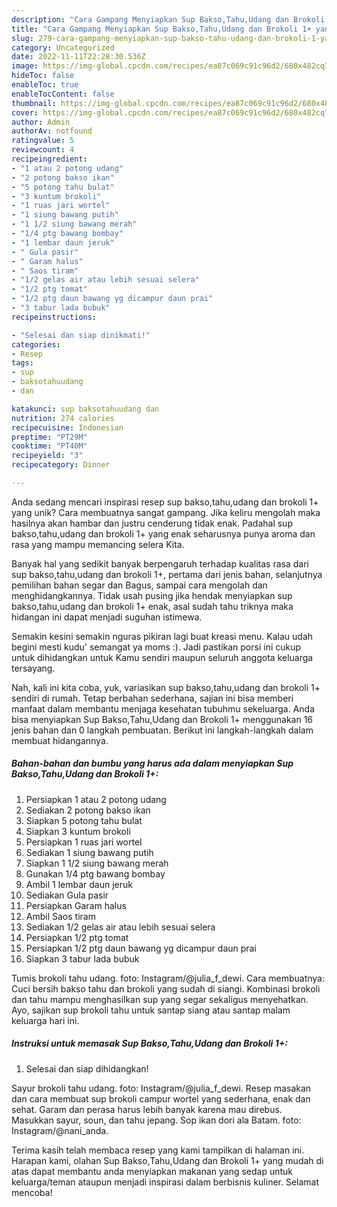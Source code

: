 ```yaml
---
description: "Cara Gampang Menyiapkan Sup Bakso,Tahu,Udang dan Brokoli 1+ yang Lezat Sekali"
title: "Cara Gampang Menyiapkan Sup Bakso,Tahu,Udang dan Brokoli 1+ yang Lezat Sekali"
slug: 279-cara-gampang-menyiapkan-sup-bakso-tahu-udang-dan-brokoli-1-yang-lezat-sekali
category: Uncategorized
date: 2022-11-11T22:28:30.536Z
image: https://img-global.cpcdn.com/recipes/ea87c069c91c96d2/680x482cq70/sup-baksotahuudang-dan-brokoli-1-foto-resep-utama.jpg
hideToc: false
enableToc: true
enableTocContent: false
thumbnail: https://img-global.cpcdn.com/recipes/ea87c069c91c96d2/680x482cq70/sup-baksotahuudang-dan-brokoli-1-foto-resep-utama.jpg
cover: https://img-global.cpcdn.com/recipes/ea87c069c91c96d2/680x482cq70/sup-baksotahuudang-dan-brokoli-1-foto-resep-utama.jpg
author: Admin
authorAv: notfound
ratingvalue: 5
reviewcount: 4
recipeingredient:
- "1 atau 2 potong udang"
- "2 potong bakso ikan"
- "5 potong tahu bulat"
- "3 kuntum brokoli"
- "1 ruas jari wortel"
- "1 siung bawang putih"
- "1 1/2 siung bawang merah"
- "1/4 ptg bawang bombay"
- "1 lembar daun jeruk"
- " Gula pasir"
- " Garam halus"
- " Saos tiram"
- "1/2 gelas air atau lebih sesuai selera"
- "1/2 ptg tomat"
- "1/2 ptg daun bawang yg dicampur daun prai"
- "3 tabur lada bubuk"
recipeinstructions:

- "Selesai dan siap dinikmati!"
categories:
- Resep
tags:
- sup
- baksotahuudang
- dan

katakunci: sup baksotahuudang dan 
nutrition: 274 calories
recipecuisine: Indonesian
preptime: "PT29M"
cooktime: "PT40M"
recipeyield: "3"
recipecategory: Dinner

---
```





Anda sedang mencari inspirasi resep sup bakso,tahu,udang dan brokoli 1+ yang unik? Cara membuatnya sangat gampang. Jika keliru mengolah maka hasilnya akan hambar dan justru cenderung tidak enak. Padahal sup bakso,tahu,udang dan brokoli 1+ yang enak seharusnya punya aroma dan rasa yang mampu memancing selera Kita.





Banyak hal yang sedikit banyak berpengaruh terhadap kualitas rasa dari sup bakso,tahu,udang dan brokoli 1+, pertama dari jenis bahan, selanjutnya pemilihan bahan segar dan Bagus, sampai cara mengolah dan menghidangkannya. Tidak usah pusing jika hendak menyiapkan sup bakso,tahu,udang dan brokoli 1+ enak,      asal sudah tahu triknya maka hidangan ini dapat menjadi suguhan istimewa.














Semakin kesini semakin nguras pikiran lagi buat kreasi menu. Kalau udah begini mesti kudu&#39; semangat ya moms :). Jadi pastikan porsi ini cukup untuk dihidangkan untuk Kamu sendiri maupun seluruh anggota keluarga tersayang.






Nah, kali ini kita coba, yuk, variasikan sup bakso,tahu,udang dan brokoli 1+ sendiri di rumah. Tetap berbahan sederhana, sajian ini bisa memberi manfaat dalam membantu menjaga kesehatan tubuhmu sekeluarga. Anda bisa menyiapkan Sup Bakso,Tahu,Udang dan Brokoli 1+ menggunakan 16 jenis bahan dan 0 langkah pembuatan. Berikut ini langkah-langkah dalam membuat hidangannya.

<!--inarticleads1-->

##### Bahan-bahan dan bumbu yang harus ada dalam menyiapkan Sup Bakso,Tahu,Udang dan Brokoli 1+:

1. Persiapkan 1 atau 2 potong udang
1. Sediakan 2 potong bakso ikan
1. Siapkan 5 potong tahu bulat
1. Siapkan 3 kuntum brokoli
1. Persiapkan 1 ruas jari wortel
1. Sediakan 1 siung bawang putih
1. Siapkan 1 1/2 siung bawang merah
1. Gunakan 1/4 ptg bawang bombay
1. Ambil 1 lembar daun jeruk
1. Sediakan  Gula pasir
1. Persiapkan  Garam halus
1. Ambil  Saos tiram
1. Sediakan 1/2 gelas air atau lebih sesuai selera
1. Persiapkan 1/2 ptg tomat
1. Persiapkan 1/2 ptg daun bawang yg dicampur daun prai
1. Siapkan 3 tabur lada bubuk


Tumis brokoli tahu udang. foto: Instagram/@julia_f_dewi. Cara membuatnya: Cuci bersih bakso tahu dan brokoli yang sudah di siangi. Kombinasi brokoli dan tahu mampu menghasilkan sup yang segar sekaligus menyehatkan. Ayo, sajikan sup brokoli tahu untuk santap siang atau santap malam keluarga hari ini. 

<!--inarticleads2-->

##### Instruksi untuk memasak Sup Bakso,Tahu,Udang dan Brokoli 1+:


1. Selesai dan siap dihidangkan!

Sayur brokoli tahu udang. foto: Instagram/@julia_f_dewi. Resep masakan dan cara membuat sup brokoli campur wortel yang sederhana, enak dan sehat. Garam dan perasa harus lebih banyak karena mau direbus. Masukkan sayur, soun, dan tahu jepang. Sop ikan dori ala Batam. foto: Instagram/@nani_anda. 

Terima kasih telah membaca resep yang kami tampilkan di halaman ini. Harapan kami, olahan Sup Bakso,Tahu,Udang dan Brokoli 1+ yang mudah di atas dapat membantu anda menyiapkan makanan yang sedap untuk keluarga/teman ataupun menjadi inspirasi dalam berbisnis kuliner. Selamat mencoba!
